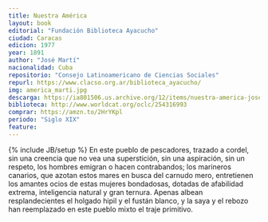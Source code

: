 ```yaml
---
title: Nuestra América
layout: book
editorial: "Fundación Biblioteca Ayacucho"
ciudad: Caracas
edicion: 1977
year: 1891
author: "José Martí"
nacionalidad: Cuba
repositorio: "Consejo Latinoamericano de Ciencias Sociales"
repurl: https://www.clacso.org.ar/biblioteca_ayacucho/
img: america_marti.jpg
descarga: https://ia801506.us.archive.org/12/items/nuestra-america-jose-marti/Nuestra%20Am%C3%A9rica%20-%20Jos%C3%A9%20Mart%C3%AD.pdf
biblioteca: http://www.worldcat.org/oclc/254316993
comprar: https://amzn.to/2HrYKpl
periodo: "Siglo XIX"
feature: 
---
```

{% include JB/setup %}
En este pueblo de pescadores, trazado a cordel, sin una creencia que no vea una superstición, sin una aspiración, sin un respeto, los hombres emigran o hacen contrabandos; los marineros canarios, que azotan estos mares en busca del carnudo mero, entretienen los amantes ocios de estas mujeres bondadosas, dotadas de afabilidad extrema, inteligencia natural y gran ternura. Apenas albean resplandecientes el holgado hipil y el fustán blanco, y la saya y el rebozo han reemplazado en este pueblo mixto el traje primitivo.
